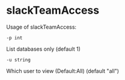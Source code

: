 # slackTeamAccess

Usage of slackTeamAccess:

    -p int

List databases only (default 1)

    -u string

Which user to view (Default:All) (default "all")

